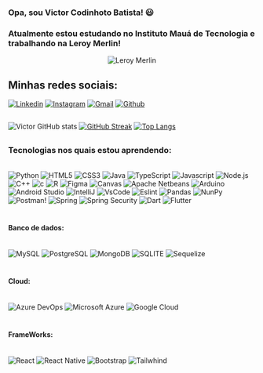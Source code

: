 ### Opa, sou Victor Codinhoto Batista! 😃

### Atualmente estou estudando no Instituto Mauá de Tecnologia e trabalhando na Leroy Merlin!
<div id="header" align="center">
  
![Leroy Merlin]((https://worldvectorlogo.com/logos/leroy-merlin.svg))

</div>

## Minhas redes sociais:

[![Linkedin](https://img.shields.io/badge/LinkedIn-0077B5?style=for-the-badge&logo=linkedin&logoColor=white)](https://www.linkedin.com/in/victor-codinhoto-batista-b34297286/)
[![Instagram](https://img.shields.io/badge/Instagram-E4405F?style=for-the-badge&logo=instagram&logoColor=white)](https://www.instagram.com/victor_codinhoto/)
[![Gmail](https://img.shields.io/badge/Gmail-D14836?style=for-the-badge&logo=gmail&logoColor=white)](https://mail.google.com/mail/u/0/?tab=rm&ogbl#inbox?compose=DmwnWrRlRHrGxjXPvbGrkGFChBvFLsrCKFZRTfLFpRwTRmVpzMCHMLbWPmDCjNNcvrnRpxhdtqWv)
[![Github](https://img.shields.io/badge/GitHub-100000?style=for-the-badge&logo=github&logoColor=white)](https://github.com/VictorCodinhoto/VictorCodinhoto/edit/main/README.md)


##


![Victor GitHub stats](https://github-readme-stats.vercel.app/api?username=VictorCodinhoto&show_icons=true&theme=neon)
[![GitHub Streak](https://github-readme-streak-stats.herokuapp.com?user=VictorCodinhoto&theme=neon&hide_border=true&border_radius=6.5&locale=pt_BR&date_format=j%20M%5B%20Y%5D&card_width=505&card_height=199)](https://git.io/streak-stats)
[![Top Langs](https://github-readme-stats.vercel.app/api/top-langs/?username=VictorCodinhoto&show_icons=true&theme=neon)](https://github.com/anuraghazra/github-readme-stats)

##

### Tecnologias nos quais estou aprendendo:

<div style="display: inline block"><br/>
    <img  alt="Python" src="https://img.shields.io/badge/Python-3776AB?style=for-the-badge&logo=python&logoColor=yellow"/>
    <img  alt="HTML5" src="https://img.shields.io/badge/HTML5-E34F26?style=for-the-badge&logo=html5&logoColor=white"/>
    <img  alt="CSS3" src="https://img.shields.io/badge/CSS3-1572B6?style=for-the-badge&logo=css3&logoColor=white"/>
    <img  alt="Java" src="https://img.shields.io/badge/Java-ED8B00?style=for-the-badge&logo=openjdk&logoColor=white"/>
    <img  alt="TypeScript" src="https://img.shields.io/badge/TypeScript-007ACC?style=for-the-badge&logo=typescript&logoColor=white"/>
    <img  alt="Javascript" src="https://img.shields.io/badge/JavaScript-F7DF1E?style=for-the-badge&logo=javascript&logoColor=black"/>
    <img  alt="Node.js" src="https://img.shields.io/badge/Node.js-43853D?style=for-the-badge&logo=node.js&logoColor=white"/>
    <img  alt="C++" src="https://img.shields.io/badge/C%2B%2B-00599C?style=for-the-badge&logo=c%2B%2B&logoColor=white"/>
    <img  alt="c" src="https://img.shields.io/badge/C-00599C?style=for-the-badge&logo=c&logoColor=white"/>
    <img  alt="R" src="https://img.shields.io/badge/R-276DC3?style=for-the-badge&logo=r&logoColor=white"/>
    <img  alt="Figma" src="https://img.shields.io/badge/Figma-F24E1E?style=for-the-badge&logo=figma&logoColor=white"/>
    <img  alt="Canvas" src="https://img.shields.io/badge/Canva-%2300C4CC.svg?&style=for-the-badge&logo=Canva&logoColor=white"/>
    <img  alt="Apache Netbeans" src="https://img.shields.io/badge/apache%20netbeans-1B6AC6?style=for-the-badge&logo=apache%20netbeans%20IDE&logoColor=white"/>
    <img  alt="Arduino" src="https://img.shields.io/badge/Arduino_IDE-00979D?style=for-the-badge&logo=arduino&logoColor=white"/>
    <img  alt="Android Studio" src="https://img.shields.io/badge/Android_Studio-3DDC84?style=for-the-badge&logo=android-studio&logoColor=white"/>
    <img  alt="IntelliJ" src="https://img.shields.io/badge/IntelliJ_IDEA-000000.svg?style=for-the-badge&logo=intellij-idea&logoColor=white"/>
    <img  alt="VsCode" src="https://img.shields.io/badge/Visual_Studio_Code-0078D4?style=for-the-badge&logo=visual%20studio%20code&logoColor=white"/>
    <img  alt="Eslint" src="https://img.shields.io/badge/eslint-3A33D1?style=for-the-badge&logo=eslint&logoColor=white"/>
    <img  alt="Pandas" src="https://camo.githubusercontent.com/05cab52d05663cecbe47a23ca71075ba81b9080dd50561d0f76eb46e902cfef8/68747470733a2f2f696d672e736869656c64732e696f2f62616467652f70616e6461732d2532333135303435382e7376673f7374796c653d666f722d7468652d6261646765266c6f676f3d70616e646173266c6f676f436f6c6f723d7768697465"/>
    <img  alt="NunPy" src="https://camo.githubusercontent.com/6631ab3e404c95feff2366126736bf6b3759e4be11357ea07405a3527b9a3138/68747470733a2f2f696d672e736869656c64732e696f2f62616467652f6e756d70792d2532333031333234332e7376673f7374796c653d666f722d7468652d6261646765266c6f676f3d6e756d7079266c6f676f436f6c6f723d7768697465"/>
    <img  alt="Postman!" src="https://camo.githubusercontent.com/8bc77ae2c6ec0a97c7692ec54d53c49d3c4637e9c64ee63f7b45cf14a50e8177/68747470733a2f2f696d672e736869656c64732e696f2f62616467652f506f73746d616e2d4646364333373f7374796c653d666f722d7468652d6261646765266c6f676f3d706f73746d616e266c6f676f436f6c6f723d7768697465"/>
    <img  alt="Spring" src="https://img.shields.io/badge/Spring-6DB33F?style=for-the-badge&logo=spring&logoColor=white"/>
    <img  alt="Spring Security" src="https://img.shields.io/badge/Spring_Security-6DB33F?style=for-the-badge&logo=Spring-Security&logoColor=white"/>
    <img  alt="Dart" src="https://img.shields.io/badge/Dart-0175C2?style=for-the-badge&logo=dart&logoColor=white"/>
    <img  alt="Flutter" src="https://img.shields.io/badge/Flutter-02569B?style=for-the-badge&logo=flutter&logoColor=white"/>




</div>

#

#### Banco de dados:
<div style="display: inline block"><br/>
    <img  alt="MySQL" src="https://img.shields.io/badge/MySQL-00000F?style=for-the-badge&logo=mysql&logoColor=white"/>
    <img  alt="PostgreSQL" src="https://img.shields.io/badge/PostgreSQL-316192?style=for-the-badge&logo=postgresql&logoColor=white"/>
    <img  alt="MongoDB" src="https://img.shields.io/badge/MongoDB-4EA94B?style=for-the-badge&logo=mongodb&logoColor=white"/>
    <img  alt="SQLITE" src="https://img.shields.io/badge/SQLite-07405E?style=for-the-badge&logo=sqlite&logoColor=white"/>
    <img  alt="Sequelize" src="https://img.shields.io/badge/sequelize-323330?style=for-the-badge&logo=sequelize&logoColor=blue"/>
</div>


#

#### Cloud:
<div style="display: inline block"><br/>
    <img  alt="Azure DevOps" src="https://img.shields.io/badge/Azure_DevOps-0078D7?style=for-the-badge&logo=azure-devops&logoColor=white"/>
    <img  alt="Microsoft Azure" src="https://img.shields.io/badge/microsoft%20azure-0089D6?style=for-the-badge&logo=microsoft-azure&logoColor=white"/>
    <img  alt="Google Cloud" src="https://img.shields.io/badge/Google_Cloud-4285F4?style=for-the-badge&logo=google-cloud&logoColor=white"/>
    



</div>

#

#### FrameWorks:
<div style="display: inline block"><br/>
    <img  alt="React" src="https://img.shields.io/badge/React-20232A?style=for-the-badge&logo=react&logoColor=61DAFB"/>
    <img  alt="React Native" src="https://img.shields.io/badge/React_Native-20232A?style=for-the-badge&logo=react&logoColor=61DAFB"/>
    <img  alt="Bootstrap" src="https://img.shields.io/badge/Bootstrap-563D7C?style=for-the-badge&logo=bootstrap&logoColor=white"/>
    <img  alt="Tailwhind" src="https://img.shields.io/badge/Tailwind_CSS-38B2AC?style=for-the-badge&logo=tailwind-css&logoColor=white"/>




</div>

